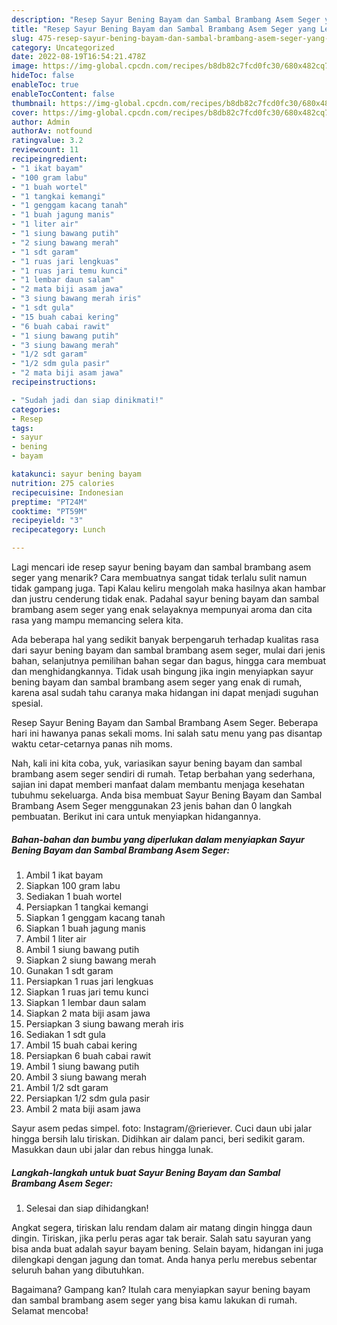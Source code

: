 ```yaml
---
description: "Resep Sayur Bening Bayam dan Sambal Brambang Asem Seger yang Lezat Sekali, Buat Buka Puasa Menggugah Selera"
title: "Resep Sayur Bening Bayam dan Sambal Brambang Asem Seger yang Lezat Sekali, Buat Buka Puasa Menggugah Selera"
slug: 475-resep-sayur-bening-bayam-dan-sambal-brambang-asem-seger-yang-lezat-sekali-buat-buka-puasa-menggugah-selera
category: Uncategorized
date: 2022-08-19T16:54:21.478Z
image: https://img-global.cpcdn.com/recipes/b8db82c7fcd0fc30/680x482cq70/sayur-bening-bayam-dan-sambal-brambang-asem-seger-foto-resep-utama.jpg
hideToc: false
enableToc: true
enableTocContent: false
thumbnail: https://img-global.cpcdn.com/recipes/b8db82c7fcd0fc30/680x482cq70/sayur-bening-bayam-dan-sambal-brambang-asem-seger-foto-resep-utama.jpg
cover: https://img-global.cpcdn.com/recipes/b8db82c7fcd0fc30/680x482cq70/sayur-bening-bayam-dan-sambal-brambang-asem-seger-foto-resep-utama.jpg
author: Admin
authorAv: notfound
ratingvalue: 3.2
reviewcount: 11
recipeingredient:
- "1 ikat bayam"
- "100 gram labu"
- "1 buah wortel"
- "1 tangkai kemangi"
- "1 genggam kacang tanah"
- "1 buah jagung manis"
- "1 liter air"
- "1 siung bawang putih"
- "2 siung bawang merah"
- "1 sdt garam"
- "1 ruas jari lengkuas"
- "1 ruas jari temu kunci"
- "1 lembar daun salam"
- "2 mata biji asam jawa"
- "3 siung bawang merah iris"
- "1 sdt gula"
- "15 buah cabai kering"
- "6 buah cabai rawit"
- "1 siung bawang putih"
- "3 siung bawang merah"
- "1/2 sdt garam"
- "1/2 sdm gula pasir"
- "2 mata biji asam jawa"
recipeinstructions:

- "Sudah jadi dan siap dinikmati!"
categories:
- Resep
tags:
- sayur
- bening
- bayam

katakunci: sayur bening bayam 
nutrition: 275 calories
recipecuisine: Indonesian
preptime: "PT24M"
cooktime: "PT59M"
recipeyield: "3"
recipecategory: Lunch

---
```



Lagi mencari ide resep sayur bening bayam dan sambal brambang asem seger yang menarik? Cara membuatnya sangat tidak terlalu sulit namun tidak gampang juga. Tapi Kalau keliru mengolah maka hasilnya akan hambar dan justru cenderung tidak enak. Padahal sayur bening bayam dan sambal brambang asem seger yang enak selayaknya mempunyai aroma dan cita rasa yang mampu memancing selera kita.


Ada beberapa hal yang sedikit banyak berpengaruh terhadap kualitas rasa dari sayur bening bayam dan sambal brambang asem seger, mulai dari jenis bahan, selanjutnya pemilihan bahan segar dan bagus, hingga cara membuat dan menghidangkannya. Tidak usah bingung jika ingin menyiapkan sayur bening bayam dan sambal brambang asem seger yang enak di rumah, karena asal sudah tahu caranya maka hidangan ini dapat menjadi suguhan spesial.

Resep Sayur Bening Bayam dan Sambal Brambang Asem Seger. Beberapa hari ini hawanya panas sekali moms. Ini salah satu menu yang pas disantap waktu cetar-cetarnya panas nih moms.


Nah, kali ini kita coba, yuk, variasikan sayur bening bayam dan sambal brambang asem seger sendiri di rumah. Tetap berbahan yang sederhana, sajian ini dapat memberi manfaat dalam membantu menjaga kesehatan tubuhmu sekeluarga. Anda bisa membuat Sayur Bening Bayam dan Sambal Brambang Asem Seger menggunakan 23 jenis bahan dan 0 langkah pembuatan. Berikut ini cara untuk menyiapkan hidangannya.

<!--inarticleads1-->

##### Bahan-bahan dan bumbu yang diperlukan dalam menyiapkan Sayur Bening Bayam dan Sambal Brambang Asem Seger:

1. Ambil 1 ikat bayam
1. Siapkan 100 gram labu
1. Sediakan 1 buah wortel
1. Persiapkan 1 tangkai kemangi
1. Siapkan 1 genggam kacang tanah
1. Siapkan 1 buah jagung manis
1. Ambil 1 liter air
1. Ambil 1 siung bawang putih
1. Siapkan 2 siung bawang merah
1. Gunakan 1 sdt garam
1. Persiapkan 1 ruas jari lengkuas
1. Siapkan 1 ruas jari temu kunci
1. Siapkan 1 lembar daun salam
1. Siapkan 2 mata biji asam jawa
1. Persiapkan 3 siung bawang merah iris
1. Sediakan 1 sdt gula
1. Ambil 15 buah cabai kering
1. Persiapkan 6 buah cabai rawit
1. Ambil 1 siung bawang putih
1. Ambil 3 siung bawang merah
1. Ambil 1/2 sdt garam
1. Persiapkan 1/2 sdm gula pasir
1. Ambil 2 mata biji asam jawa


Sayur asem pedas simpel. foto: Instagram/@rieriever. Cuci daun ubi jalar hingga bersih lalu tiriskan. Didihkan air dalam panci, beri sedikit garam. Masukkan daun ubi jalar dan rebus hingga lunak. 

<!--inarticleads2-->

##### Langkah-langkah untuk buat Sayur Bening Bayam dan Sambal Brambang Asem Seger:


1. Selesai dan siap dihidangkan!

Angkat segera, tiriskan lalu rendam dalam air matang dingin hingga daun dingin. Tiriskan, jika perlu peras agar tak berair. Salah satu sayuran yang bisa anda buat adalah sayur bayam bening. Selain bayam, hidangan ini juga dilengkapi dengan jagung dan tomat. Anda hanya perlu merebus sebentar seluruh bahan yang dibutuhkan. 

Bagaimana? Gampang kan? Itulah cara menyiapkan sayur bening bayam dan sambal brambang asem seger yang bisa kamu lakukan di rumah. Selamat mencoba!
